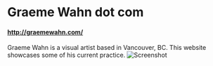 # Graeme Wahn dot com
#### http://graemewahn.com/
Graeme Wahn is a visual artist based in Vancouver, BC. This website showcases some of his current practice.
![Screenshot](https://raw.github.com/zibs/Graeme-Wahn/gh-pages/img/readme.png)



